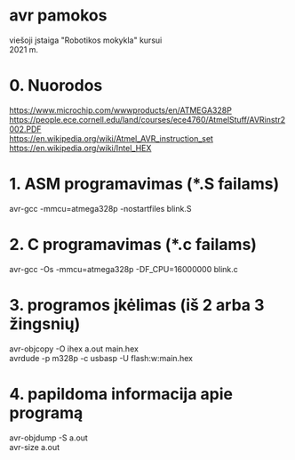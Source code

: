 # avr pamokos
viešoji įstaiga "Robotikos mokykla" kursui  
2021 m.  
# 0. Nuorodos
https://www.microchip.com/wwwproducts/en/ATMEGA328P  
https://people.ece.cornell.edu/land/courses/ece4760/AtmelStuff/AVRinstr2002.PDF  
https://en.wikipedia.org/wiki/Atmel_AVR_instruction_set  
https://en.wikipedia.org/wiki/Intel_HEX  
# 1. ASM programavimas (\*.S failams)
avr-gcc -mmcu=atmega328p -nostartfiles blink.S  
# 2. C programavimas (\*.c failams)
avr-gcc -Os -mmcu=atmega328p -DF_CPU=16000000 blink.c  
# 3. programos įkėlimas (iš 2 arba 3 žingsnių)
avr-objcopy -O ihex a.out main.hex  
avrdude -p m328p -c usbasp -U flash:w:main.hex  
# 4. papildoma informacija apie programą
avr-objdump -S a.out  
avr-size a.out  
